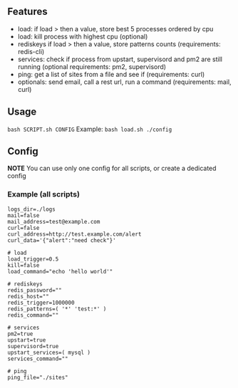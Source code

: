 ## Features
- load: if load > then a value, store best 5 processes ordered by cpu
- load: kill process with highest cpu (optional)
- rediskeys if load > then a value, store patterns counts (requirements: redis-cli)
- services: check if process from upstart, supervisord and pm2 are still running (optional requirements: pm2, supervisord)
- ping: get a list of sites from a file and see if (requirements: curl)
- optionals: send email, call a rest url, run a command (requirements: mail, curl)

## Usage
`bash SCRIPT.sh CONFIG`
Example: `bash load.sh ./config`

## Config
**NOTE** You can use only one config for all scripts, or create a dedicated config

### Example (all scripts)
```
logs_dir=./logs
mail=false
mail_address=test@example.com
curl=false
curl_address=http://test.example.com/alert
curl_data='{"alert":"need check"}'

# load
load_trigger=0.5
kill=false
load_command="echo 'hello world'"

# rediskeys
redis_password=""
redis_host=""
redis_trigger=1000000
redis_patterns=( '*' 'test:*' )
redis_command=""

# services
pm2=true
upstart=true
supervisord=true
upstart_services=( mysql )
services_command=""

# ping
ping_file="./sites"
```
